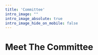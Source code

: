 ```yaml
---
title: 'Committee'
intro_image: ""
intro_image_absolute: true
intro_image_hide_on_mobile: false
---
```


# Meet The Committee
